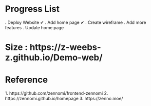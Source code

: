 # Progress List

. Deploy Website    ✔
. Add home page     ✔
. Create wireframe
. Add more features
. Update home page

<h1>Size : https://z-weebs-z.github.io/Demo-web/</h1>
<h1> Reference </h1>
1. https://github.com/zennomi/frontend-zennomi
2. https://zennomi.github.io/homepage
3. https://zenno.moe/

